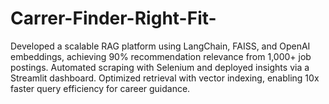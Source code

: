 # Carrer-Finder-Right-Fit-
Developed a scalable RAG platform using LangChain, FAISS, and OpenAI embeddings, achieving 90% recommendation relevance from 1,000+ job postings. Automated scraping with Selenium and deployed insights via a Streamlit dashboard. Optimized retrieval with vector indexing, enabling 10x faster query efficiency for career guidance.
